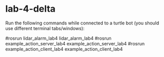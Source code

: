 # lab-4-delta

Run the following commands while connected to a turtle bot (you should use different terminal tabs/windows):

#rosrun lidar_alarm_lab4 lidar_alarm_lab4
#rosrun example_action_server_lab4 example_action_server_lab4
#rosrun example_action_client_lab4 example_action_client_lab4
